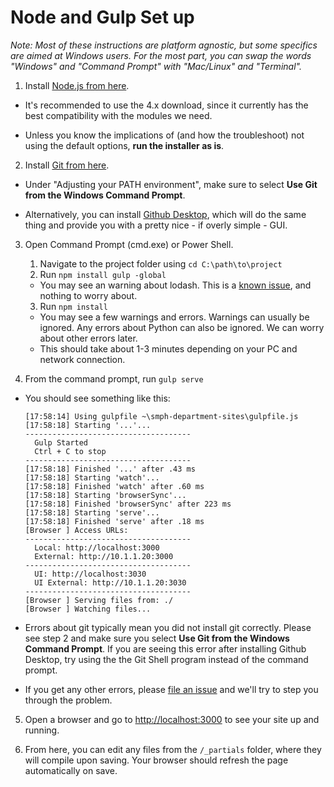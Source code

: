# Node and Gulp Set up

_Note: Most of these instructions are platform agnostic, but some specifics are aimed at Windows users. For the most part, you can swap the words "Windows" and "Command Prompt" with "Mac/Linux" and "Terminal"._

1. Install [Node.js from here](http://www.nodejs.org/).

  * It's recommended to use the 4.x download, since it currently has the best compatibility with the modules we need.

  * Unless you know the implications of (and how the troubleshoot) not using the default options, **run the installer as is**.

2. Install [Git from here](https://git-scm.com/downloads).

  * Under "Adjusting your PATH environment", make sure to select **Use Git from the Windows Command Prompt**.

  * Alternatively, you can install [Github Desktop](https://desktop.github.com/), which will do the same thing and provide you with a pretty nice - if overly simple - GUI.

3. Open Command Prompt (cmd.exe) or Power Shell.

   1. Navigate to the project folder using `cd C:\path\to\project`
   2. Run `npm install gulp -global`
     * You may see an warning about lodash. This is a [known issue](https://github.com/gulpjs/gulp/issues/1485), and nothing to worry about.
   3. Run `npm install`
     * You may see a few warnings and errors. Warnings can usually be ignored. Any errors about Python can also be ignored. We can worry about other errors later.
     * This should take about 1-3 minutes depending on your PC and network connection.

4. From the command prompt, run `gulp serve`
  * You should see something like this:
    ```CLI
    [17:58:14] Using gulpfile ~\smph-department-sites\gulpfile.js
    [17:58:18] Starting '...'...
    -------------------------------------
      Gulp Started
      Ctrl + C to stop
    -------------------------------------
    [17:58:18] Finished '...' after .43 ms
    [17:58:18] Starting 'watch'...
    [17:58:18] Finished 'watch' after .60 ms
    [17:58:18] Starting 'browserSync'...
    [17:58:18] Finished 'browserSync' after 223 ms
    [17:58:18] Starting 'serve'...
    [17:58:18] Finished 'serve' after .18 ms
    [Browser ] Access URLs:
    -------------------------------------
      Local: http://localhost:3000
      External: http://10.1.1.20:3000
    -------------------------------------
      UI: http://localhost:3030
      UI External: http://10.1.1.20:3030
    -------------------------------------
    [Browser ] Serving files from: ./
    [Browser ] Watching files...
    ```

  * Errors about git typically mean you did not install git correctly. Please see step 2 and make sure you select **Use Git from the Windows Command Prompt**. If you are seeing this error after installing Github Desktop, try using the the Git Shell program instead of the command prompt.

  * If you get any other errors, please [file an issue](https://github.com/UWHealth/smph-department-sites/issues) and we'll try to step you through the problem.


5. Open a browser and go to [http://localhost:3000](http://localhost:3000) to see your site up and running.

6. From here, you can edit any files from the `/_partials` folder, where they will compile upon saving. Your browser should refresh the page automatically on save.
